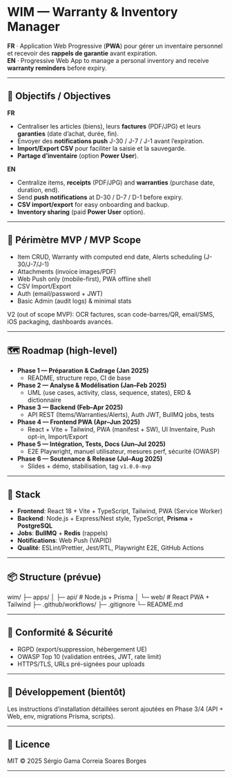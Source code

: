 # WIM — Warranty & Inventory Manager

**FR** · Application Web Progressive (**PWA**) pour gérer un inventaire personnel et recevoir des **rappels de garantie** avant expiration.  
**EN** · Progressive Web App to manage a personal inventory and receive **warranty reminders** before expiry.

---

## 🎯 Objectifs / Objectives

**FR**

- Centraliser les articles (biens), leurs **factures** (PDF/JPG) et leurs **garanties** (date d’achat, durée, fin).
- Envoyer des **notifications push** J-30 / J-7 / J-1 avant l’expiration.
- **Import/Export CSV** pour faciliter la saisie et la sauvegarde.
- **Partage d’inventaire** (option **Power User**).

**EN**

- Centralize items, **receipts** (PDF/JPG) and **warranties** (purchase date, duration, end).
- Send **push notifications** at D-30 / D-7 / D-1 before expiry.
- **CSV import/export** for easy onboarding and backup.
- **Inventory sharing** (paid **Power User** option).

---

## 🧱 Périmètre MVP / MVP Scope

- Item CRUD, Warranty with computed end date, Alerts scheduling (J-30/J-7/J-1)
- Attachments (invoice images/PDF)
- Web Push only (mobile-first), PWA offline shell
- CSV Import/Export
- Auth (email/password + JWT)
- Basic Admin (audit logs) & minimal stats

V2 (out of scope MVP): OCR factures, scan code-barres/QR, email/SMS, iOS packaging, dashboards avancés.

---

## 🗺️ Roadmap (high-level)

- **Phase 1 — Préparation & Cadrage (Jan 2025)**
  - README, structure repo, CI de base
- **Phase 2 — Analyse & Modélisation (Jan–Feb 2025)**
  - UML (use cases, activity, class, sequence, states), ERD & dictionnaire
- **Phase 3 — Backend (Feb–Apr 2025)**
  - API REST (Items/Warranties/Alerts), Auth JWT, BullMQ jobs, tests
- **Phase 4 — Frontend PWA (Apr–Jun 2025)**
  - React + Vite + Tailwind, PWA (manifest + SW), UI Inventaire, Push opt-in, Import/Export
- **Phase 5 — Intégration, Tests, Docs (Jun–Jul 2025)**
  - E2E Playwright, manuel utilisateur, mesures perf, sécurité (OWASP)
- **Phase 6 — Soutenance & Release (Jul–Aug 2025)**
  - Slides + démo, stabilisation, tag `v1.0.0-mvp`

---

## 🧰 Stack

- **Frontend**: React 18 + Vite + TypeScript, Tailwind, PWA (Service Worker)
- **Backend**: Node.js + Express/Nest style, TypeScript, **Prisma** + **PostgreSQL**
- **Jobs**: **BullMQ** + **Redis** (rappels)
- **Notifications**: Web Push (VAPID)
- **Qualité**: ESLint/Prettier, Jest/RTL, Playwright E2E, GitHub Actions

---

## 📦 Structure (prévue)

wim/
├─ apps/
│ ├─ api/ # Node.js + Prisma
│ └─ web/ # React PWA + Tailwind
├─ .github/workflows/
├─ .gitignore
└─ README.md

---

## 🔐 Conformité & Sécurité

- RGPD (export/suppression, hébergement UE)
- OWASP Top 10 (validation entrées, JWT, rate limit)
- HTTPS/TLS, URLs pré-signées pour uploads

---

## 🚀 Développement (bientôt)

Les instructions d’installation détaillées seront ajoutées en Phase 3/4 (API + Web, env, migrations Prisma, scripts).

---

## 📄 Licence

MIT © 2025 Sérgio Gama Correia Soares Borges

---
